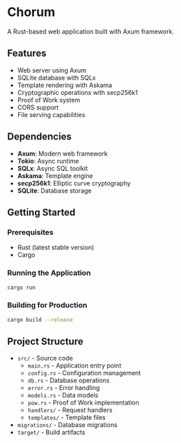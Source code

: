 # Chorum

A Rust-based web application built with Axum framework.

## Features

- Web server using Axum
- SQLite database with SQLx
- Template rendering with Askama
- Cryptographic operations with secp256k1
- Proof of Work system
- CORS support
- File serving capabilities

## Dependencies

- **Axum**: Modern web framework
- **Tokio**: Async runtime
- **SQLx**: Async SQL toolkit
- **Askama**: Template engine
- **secp256k1**: Elliptic curve cryptography
- **SQLite**: Database storage

## Getting Started

### Prerequisites

- Rust (latest stable version)
- Cargo

### Running the Application

```bash
cargo run
```

### Building for Production

```bash
cargo build --release
```

## Project Structure

- `src/` - Source code
  - `main.rs` - Application entry point
  - `config.rs` - Configuration management
  - `db.rs` - Database operations
  - `error.rs` - Error handling
  - `models.rs` - Data models
  - `pow.rs` - Proof of Work implementation
  - `handlers/` - Request handlers
  - `templates/` - Template files
- `migrations/` - Database migrations
- `target/` - Build artifacts
